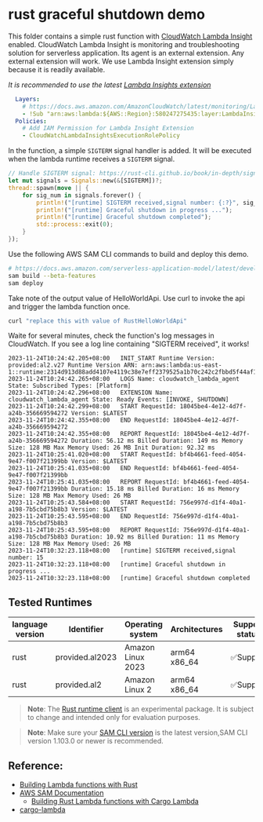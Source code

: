 # rust graceful shutdown demo

This folder contains a simple rust function with [CloudWatch Lambda Insight](https://docs.aws.amazon.com/lambda/latest/dg/monitoring-insights.html) enabled. CloudWatch Lambda Insight is
monitoring and troubleshooting solution for serverless application. Its agent is an external extension. Any external
extension will work. We use Lambda Insight extension simply because it is readily available.

*It is recommended to use the latest [Lambda Insights extension](https://docs.aws.amazon.com/AmazonCloudWatch/latest/monitoring/Lambda-Insights-extension-versions.html)*
```yaml
  Layers:
    # https://docs.aws.amazon.com/AmazonCloudWatch/latest/monitoring/Lambda-Insights-extension-versions.html
    - !Sub "arn:aws:lambda:${AWS::Region}:580247275435:layer:LambdaInsightsExtension-Arm64:5" # Add Lambda Insight Extension
  Policies:
    # Add IAM Permission for Lambda Insight Extension
    - CloudWatchLambdaInsightsExecutionRolePolicy
```

In the function, a simple `SIGTERM` signal handler is added. It will be executed when the lambda runtime receives
a `SIGTERM` signal.

```rust
// Handle SIGTERM signal: https://rust-cli.github.io/book/in-depth/signals.html
let mut signals = Signals::new(&[SIGTERM])?;
thread::spawn(move || {
    for sig_num in signals.forever() {
        println!("[runtime] SIGTERM received,signal number: {:?}", sig_num);
        println!("[runtime] Graceful shutdown in progress ...");
        println!("[runtime] Graceful shutdown completed");
        std::process::exit(0);
    }
});
```

Use the following AWS SAM CLI commands to build and deploy this demo.

```bash
# https://docs.aws.amazon.com/serverless-application-model/latest/developerguide/building-rust.html#building-rust-prerequisites
sam build --beta-features
sam deploy
```

Take note of the output value of HelloWorldApi. Use curl to invoke the api and trigger the lambda function once.

```bash
curl "replace this with value of RustHelloWorldApi"
```

Waite for several minutes, check the function's log messages in CloudWatch. If you see a log line containing "SIGTERM
received", it works!

```text
2023-11-24T10:24:42.205+08:00	INIT_START Runtime Version: provided:al2.v27 Runtime Version ARN: arn:aws:lambda:us-east-1::runtime:2314d913d88add4107e4119c38e7eff2379525a1b70c242c2fbbd5f44af167a2
2023-11-24T10:24:42.265+08:00	LOGS Name: cloudwatch_lambda_agent State: Subscribed Types: [Platform]
2023-11-24T10:24:42.296+08:00	EXTENSION Name: cloudwatch_lambda_agent State: Ready Events: [INVOKE, SHUTDOWN]
2023-11-24T10:24:42.299+08:00	START RequestId: 18045be4-4e12-4d7f-a24b-356669594272 Version: $LATEST
2023-11-24T10:24:42.355+08:00	END RequestId: 18045be4-4e12-4d7f-a24b-356669594272
2023-11-24T10:24:42.355+08:00	REPORT RequestId: 18045be4-4e12-4d7f-a24b-356669594272 Duration: 56.12 ms Billed Duration: 149 ms Memory Size: 128 MB Max Memory Used: 26 MB Init Duration: 92.32 ms
2023-11-24T10:25:41.020+08:00	START RequestId: bf4b4661-feed-4054-9e47-f007f21399bb Version: $LATEST
2023-11-24T10:25:41.035+08:00	END RequestId: bf4b4661-feed-4054-9e47-f007f21399bb
2023-11-24T10:25:41.035+08:00	REPORT RequestId: bf4b4661-feed-4054-9e47-f007f21399bb Duration: 15.18 ms Billed Duration: 16 ms Memory Size: 128 MB Max Memory Used: 26 MB
2023-11-24T10:25:43.584+08:00	START RequestId: 756e997d-d1f4-40a1-a198-7b5cbd75b8b3 Version: $LATEST
2023-11-24T10:25:43.595+08:00	END RequestId: 756e997d-d1f4-40a1-a198-7b5cbd75b8b3
2023-11-24T10:25:43.595+08:00	REPORT RequestId: 756e997d-d1f4-40a1-a198-7b5cbd75b8b3 Duration: 10.92 ms Billed Duration: 11 ms Memory Size: 128 MB Max Memory Used: 26 MB
2023-11-24T10:32:23.118+08:00	[runtime] SIGTERM received,signal number: 15
2023-11-24T10:32:23.118+08:00	[runtime] Graceful shutdown in progress ...
2023-11-24T10:32:23.118+08:00	[runtime] Graceful shutdown completed 
```

## Tested Runtimes

| language version | Identifier      | Operating system  | Architectures    | Support status |
|------------------|-----------------|-------------------|------------------|----------------|
| rust             | provided.al2023 | Amazon Linux 2023 | arm64<br/>x86_64 | ✅Support       |
| rust             | provided.al2    | Amazon Linux 2    | arm64<br/>x86_64 | ✅Support       |

> **Note**: The [Rust runtime client](https://github.com/awslabs/aws-lambda-rust-runtime)
is an experimental package. It is subject to change and intended only for evaluation purposes.

> **Note**: Make sure your [SAM CLI version](https://docs.aws.amazon.com/serverless-application-model/latest/developerguide/install-sam-cli.html) is the latest version,SAM CLI version 1.103.0 or newer is recommended.


## Reference:
- [Building Lambda functions with Rust](https://docs.aws.amazon.com/lambda/latest/dg/lambda-rust.html)
- [AWS SAM Documentation](https://docs.aws.amazon.com/serverless-application-model/)
  - [Building Rust Lambda functions with Cargo Lambda](https://docs.aws.amazon.com/serverless-application-model/latest/developerguide/building-rust.html)
- [cargo-lambda](https://www.cargo-lambda.info/)